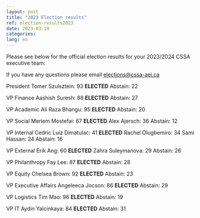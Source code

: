 ```yaml
---
layout: post
title: "2023 Election results"
ref: election-results2023
date: 2023-03-19
categories:
lang: en
---
```


Please see below for the official election results for your 2023/2024 CSSA executive team:

If you have any questions please email [elections@cssa-aei.ca](mailto:elections@cssa-aei.ca)

President
Tomer Szulsztein: 93 **ELECTED**
Abstain: 22

VP Finance
Aashish Suresh: 88 **ELECTED**
Abstain: 27

VP Academic
Ali Raza Bhangu: 95 **ELECTED**
Abstain: 20

VP Social
Meriem Mostefai: 67 **ELECTED**
Alex Ajersch: 36
Abstain: 12

VP Internal
Cedric Luiz Dimatulac: 41 **ELECTED**
Rachel Olugbemiro: 34
Sami Hassan: 24
Abstain: 16

VP External
Erik Ang: 60 **ELECTED**
Zahra Suleymanova: 29
Abstain: 26

VP Philanthropy
Fay Lee: 87 **ELECTED**
Abstain: 28

VP Equity
Chelsea Brown: 92 **ELECTED**
Abstain: 23

VP Executive Affairs
Angeleeca Jocson: 86 **ELECTED**
Abstain: 29

VP Logistics
Tim Mao: 96 **ELECTED**
Abstain: 19

VP IT
Aydin Yalcinkaya: 84 **ELECTED**
Abstain: 31
